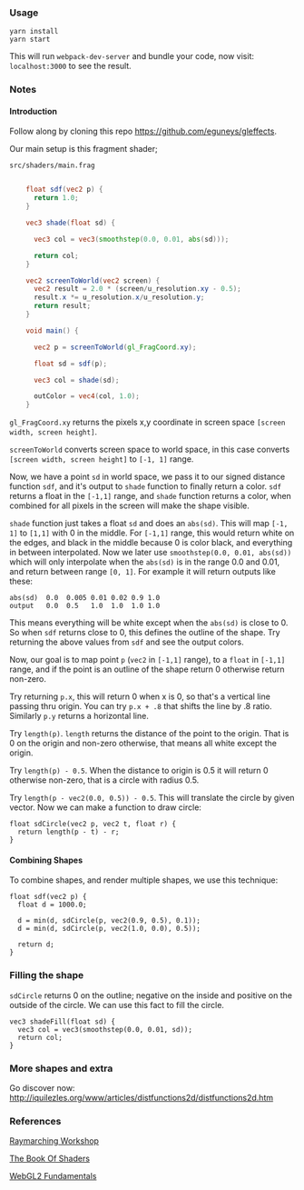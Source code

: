 ### Usage

    yarn install
    yarn start

This will run `webpack-dev-server` and bundle your code, now visit: `localhost:3000` to see the result.

    
### Notes


#### Introduction

Follow along by cloning this repo https://github.com/eguneys/gleffects.

Our main setup is this fragment shader;

`src/shaders/main.frag`

```glsl

    float sdf(vec2 p) {
      return 1.0;
    }

    vec3 shade(float sd) {

      vec3 col = vec3(smoothstep(0.0, 0.01, abs(sd)));

      return col;
    }

    vec2 screenToWorld(vec2 screen) {
      vec2 result = 2.0 * (screen/u_resolution.xy - 0.5);
      result.x *= u_resolution.x/u_resolution.y;
      return result;
    }

    void main() {

      vec2 p = screenToWorld(gl_FragCoord.xy);

      float sd = sdf(p);

      vec3 col = shade(sd);

      outColor = vec4(col, 1.0);
    }


```

`gl_FragCoord.xy` returns the pixels x,y coordinate in screen space `[screen width, screen height]`.

`screenToWorld` converts screen space to world space, in this case converts `[screen width, screen height]` to `[-1, 1]` range.

Now, we have a point `sd` in world space, we pass it to our signed distance function `sdf`, and it's output to `shade` function to finally return a color. `sdf` returns a float in the `[-1,1]` range, and `shade` function returns a color, when combined for all pixels in the screen will make the shape visible.

`shade` function just takes a float `sd` and does an `abs(sd)`. This will map `[-1, 1]` to `[1,1]` with 0 in the middle. For `[-1,1]` range, this would return white on the edges, and black in the middle because 0 is color black, and everything in between interpolated. Now we later use `smoothstep(0.0, 0.01, abs(sd))` which will only interpolate when the `abs(sd)` is in the range 0.0 and 0.01, and return between range `[0, 1]`. For example it will return outputs like these:

```
abs(sd)  0.0  0.005 0.01 0.02 0.9 1.0
output   0.0  0.5   1.0  1.0  1.0 1.0
```

This means everything will be white except when the `abs(sd)` is close to 0. So when `sdf` returns close to 0, this defines the outline of the shape. Try returning the above values from `sdf` and see the output colors. 

Now, our goal is to map point `p` (`vec2` in `[-1,1]` range), to a `float` in `[-1,1]` range, and if the point is an outline of the shape return 0 otherwise return non-zero.

Try returning `p.x`, this will return 0 when x is 0, so that's a vertical line passing thru origin. You can try `p.x + .8` that shifts the line by .8 ratio. Similarly `p.y` returns a horizontal line.

Try `length(p)`. `length` returns the distance of the point to the origin. That is 0 on the origin and non-zero otherwise, that means all white except the origin.

Try `length(p) - 0.5`. When the distance to origin is 0.5 it will return 0 otherwise non-zero, that is a circle with radius 0.5.

Try `length(p - vec2(0.0, 0.5)) - 0.5`. This will translate the circle by given vector. Now we can make a function to draw circle:

    float sdCircle(vec2 p, vec2 t, float r) {
      return length(p - t) - r;
    }


#### Combining Shapes

To combine shapes, and render multiple shapes, we use this technique:

    float sdf(vec2 p) {
      float d = 1000.0;

      d = min(d, sdCircle(p, vec2(0.9, 0.5), 0.1));
      d = min(d, sdCircle(p, vec2(1.0, 0.0), 0.5));

      return d;
    }

### Filling the shape

`sdCircle` returns 0 on the outline; negative on the inside and positive on the outside of the circle. We can use this fact to fill the circle.

    vec3 shadeFill(float sd) {
      vec3 col = vec3(smoothstep(0.0, 0.01, sd));
      return col;
    }


### More shapes and extra

Go discover now: http://iquilezles.org/www/articles/distfunctions2d/distfunctions2d.htm

### References

[Raymarching Workshop](https://github.com/ajweeks/RaymarchingWorkshop)

[The Book Of Shaders](https://thebookofshaders.com/)

[WebGL2 Fundamentals](https://webgl2fundamentals.org)


